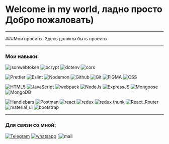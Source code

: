 # Welcome in my world, ладно просто Добро пожаловать)

___
###Мои проекты:
 Здесь должны быть проекты
___

### Мои навыки:
![jsonwebtoken](https://img.shields.io/badge/-jsonwebtoken-red?style=for-the-badge)
![bcrypt](https://img.shields.io/badge/bcrypt-✔-green?style=for-the-badge&logo)
![dotenv](https://img.shields.io/badge/-dotenv-red?style=for-the-badge)
![cors](https://img.shields.io/badge/-cors-pink?style=for-the-badge)

![Prettier](https://img.shields.io/badge/-Prettier-grey?style=for-the-badge&logo=Prettier&logoColor=orange)
![Eslint](https://img.shields.io/badge/Eslint-111111?style=for-the-badge&logo=ESLint)
![Nodemon](https://img.shields.io/badge/-Nodemon-black?style=for-the-badge&logo=nodemon&logoColor=43853d)
![Github](https://img.shields.io/badge/Github-111111?style=for-the-badge&logo=GitHub)
![Git](https://img.shields.io/badge/GIT-111111?style=for-the-badge&logo=git)
![FIGMA](https://img.shields.io/badge/figma-111111?style=for-the-badge&logo=figma)
![CSS](https://img.shields.io/badge/css3-111111?style=for-the-badge&logo=css3)

![HTML5](https://img.shields.io/badge/html5-111111?style=for-the-badge&logo=html5)
![JavaScript](https://img.shields.io/badge/JavaScript-111111?style=for-the-badge&logo=JavaScript)
![webpack](https://img.shields.io/badge/webpack-111111?style=for-the-badge&logo=Webpack)
![NodeJs](https://img.shields.io/badge/-Nodejs-43853d?style=for-the-badge&logo=Node.js&logoColor=white)
![ExpressJS](https://img.shields.io/badge/ExpressJS-111111?style=for-the-badge&logo=Express)
![Mongoose](https://img.shields.io/badge/Mongoose-111111?style=for-the-badge&logo=MongoDB)
![MongoDB](https://img.shields.io/badge/-mongo_DB-white?style=for-the-badge&logo=mongoDB&logoColor=43853d)

![Handlebars](https://img.shields.io/badge/Handlebars-111111?style=for-the-badge&logo=Handlebars.js)
![Postman](https://img.shields.io/badge/Postman-111111?style=for-the-badge&logo=Postman)
![react](https://img.shields.io/badge/-React-45b8d8?style=for-the-badge&logo=react&logoColor=white)
![redux](https://img.shields.io/badge/redux-111111?style=for-the-badge&logo=Redux)
![redux thunk](https://img.shields.io/badge/-Redux_Thunk-430098?style=for-the-badge&logo=Redux&logoColor=white)
![React_Router](https://img.shields.io/badge/React_Router-111111?style=for-the-badge&logo=ReactRouter)
![material_ui](https://img.shields.io/badge/material_ui-111111?style=for-the-badge&logo=Material-UI)
![bootstrap](https://img.shields.io/badge/bootstrap-111111?style=for-the-badge&logo=Bootstrap)

---
### Для связи со мной:
[![Telegram](https://img.shields.io/badge/Telegram-111111?style=for-the-badge&logo=telegram)](https://t.me/bimurzaew)
[![whatsapp](https://img.shields.io/badge/whatsapp-111111?style=for-the-badge&logo=whatsapp)]((https://wa.me/79298913686))
[![mail](https://img.shields.io/badge/-mail.ru-111111?style=social&logo=youtube)
